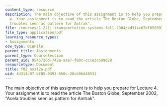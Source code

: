 ```yaml
---
content_type: resource
description: The main objective of this assignment is to help you prepare for Lecture
  4. Your assignment is to read the article The Boston Globe, September 2002, "Acela
  troubles seen as pattern for Amtrak".
file: /courses/1-221j-transportation-systems-fall-2004/4d314c07bf850393650c20cb96d48531_f02_asst2a.pdf
file_type: application/pdf
learning_resource_types:
- Assignments
ocw_type: OCWFile
parent_title: Assignments
parent_type: CourseSection
parent_uid: 9545726d-742a-aaa7-f80c-ccce3c609d28
resourcetype: Document
title: f02_asst2a.pdf
uid: 4d314c07-bf85-0393-650c-20cb96d48531
---
```

The main objective of this assignment is to help you prepare for Lecture 4. Your assignment is to read the article The Boston Globe, September 2002, "Acela troubles seen as pattern for Amtrak".

